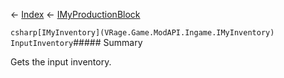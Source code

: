← [Index](Api-Index) ← [IMyProductionBlock](Sandbox.ModAPI.Ingame.IMyProductionBlock)

```csharp[IMyInventory](VRage.Game.ModAPI.Ingame.IMyInventory) InputInventory```##### Summary

Gets the input inventory.

